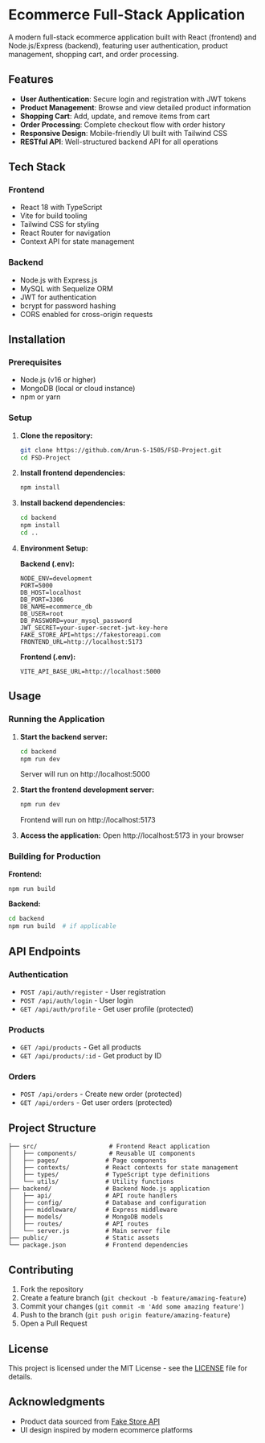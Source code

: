 # Ecommerce Full-Stack Application

A modern full-stack ecommerce application built with React (frontend) and Node.js/Express (backend), featuring user authentication, product management, shopping cart, and order processing.

## Features

- **User Authentication**: Secure login and registration with JWT tokens
- **Product Management**: Browse and view detailed product information
- **Shopping Cart**: Add, update, and remove items from cart
- **Order Processing**: Complete checkout flow with order history
- **Responsive Design**: Mobile-friendly UI built with Tailwind CSS
- **RESTful API**: Well-structured backend API for all operations

## Tech Stack

### Frontend
- React 18 with TypeScript
- Vite for build tooling
- Tailwind CSS for styling
- React Router for navigation
- Context API for state management

### Backend
- Node.js with Express.js
- MySQL with Sequelize ORM
- JWT for authentication
- bcrypt for password hashing
- CORS enabled for cross-origin requests

## Installation

### Prerequisites
- Node.js (v16 or higher)
- MongoDB (local or cloud instance)
- npm or yarn

### Setup

1. **Clone the repository:**
   ```bash
   git clone https://github.com/Arun-S-1505/FSD-Project.git
   cd FSD-Project
   ```

2. **Install frontend dependencies:**
   ```bash
   npm install
   ```

3. **Install backend dependencies:**
   ```bash
   cd backend
   npm install
   cd ..
   ```

4. **Environment Setup:**

   **Backend (.env):**
   ```env
   NODE_ENV=development
   PORT=5000
   DB_HOST=localhost
   DB_PORT=3306
   DB_NAME=ecommerce_db
   DB_USER=root
   DB_PASSWORD=your_mysql_password
   JWT_SECRET=your-super-secret-jwt-key-here
   FAKE_STORE_API=https://fakestoreapi.com
   FRONTEND_URL=http://localhost:5173
   ```

   **Frontend (.env):**
   ```env
   VITE_API_BASE_URL=http://localhost:5000
   ```

## Usage

### Running the Application

1. **Start the backend server:**
   ```bash
   cd backend
   npm run dev
   ```
   Server will run on http://localhost:5000

2. **Start the frontend development server:**
   ```bash
   npm run dev
   ```
   Frontend will run on http://localhost:5173

3. **Access the application:**
   Open http://localhost:5173 in your browser

### Building for Production

**Frontend:**
```bash
npm run build
```

**Backend:**
```bash
cd backend
npm run build  # if applicable
```

## API Endpoints

### Authentication
- `POST /api/auth/register` - User registration
- `POST /api/auth/login` - User login
- `GET /api/auth/profile` - Get user profile (protected)

### Products
- `GET /api/products` - Get all products
- `GET /api/products/:id` - Get product by ID

### Orders
- `POST /api/orders` - Create new order (protected)
- `GET /api/orders` - Get user orders (protected)

## Project Structure

```
├── src/                    # Frontend React application
│   ├── components/         # Reusable UI components
│   ├── pages/             # Page components
│   ├── contexts/          # React contexts for state management
│   ├── types/             # TypeScript type definitions
│   └── utils/             # Utility functions
├── backend/               # Backend Node.js application
│   ├── api/               # API route handlers
│   ├── config/            # Database and configuration
│   ├── middleware/        # Express middleware
│   ├── models/            # MongoDB models
│   ├── routes/            # API routes
│   └── server.js          # Main server file
├── public/                # Static assets
└── package.json           # Frontend dependencies
```

## Contributing

1. Fork the repository
2. Create a feature branch (`git checkout -b feature/amazing-feature`)
3. Commit your changes (`git commit -m 'Add some amazing feature'`)
4. Push to the branch (`git push origin feature/amazing-feature`)
5. Open a Pull Request

## License

This project is licensed under the MIT License - see the [LICENSE](LICENSE) file for details.

## Acknowledgments

- Product data sourced from [Fake Store API](https://fakestoreapi.com/)
- UI design inspired by modern ecommerce platforms
